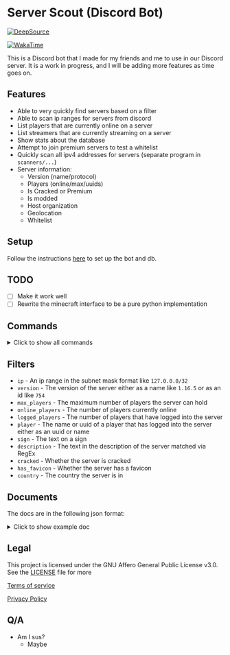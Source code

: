 # Server Scout (Discord Bot)

[![DeepSource](https://app.deepsource.com/gh/MCServerScout/Discord-Bot.svg/?label=resolved+issues&show_trend=true&token=WBeh3kT2daCAxLlfI8PhPJsD)](https://app.deepsource.com/gh/MCServerScout/Discord-Bot/?ref=repository-badge)

[![WakaTime](https://wakatime.com/share/@Pilot1782/3bcbc4f9-b1d6-40e8-9892-35294148c2b1.png)](https://wakatime.com/@Pilot1782)

This is a Discord bot that I made for my friends and me to use in our Discord server.
It is a work in progress, and I will be adding more features as time goes on.

## Features

- Able to very quickly find servers based on a filter
- Able to scan ip ranges for servers from discord
- List players that are currently online on a server
- List streamers that are currently streaming on a server
- Show stats about the database
- Attempt to join premium servers to test a whitelist
- Quickly scan all ipv4 addresses for servers (separate program in `scanners/...`)
- Server information:
  - Version (name/protocol)
  - Players (online/max/uuids)
  - Is Cracked or Premium
  - Is modded
  - Host organization
  - Geolocation
  - Whitelist

## Setup

Follow the instructions [here](docs/EU_Docs/setup.md) to set up the bot and db.

## TODO

- [ ] Make it work well
- [ ] Rewrite the minecraft interface to be a pure python implementation

## Commands

<details>
<summary>Click to show all commands</summary>

### Find

`/find <filter>:<value>`

This command will find a server based on the filter and value you give it.
You can use multiple filters at once, and the bot will find a server that matches all of them.

### Stats

`/stats`

This command gives stats about the database

### Graph

`/graph`

This command will show you a graph of various statistics about the server.

### Streamers

`/streamers`

This command will show you a list of all the streamers that are currently streaming on a server in the database.

### Scanner

`/scan <file> <dilimiter>`

This command will take a file of ip ranges (10.0.0.0/32, 127.0.0.0/24, ...) separated by a delimiter (`,` ` ` `;`) and
scan them for servers.

### Ping

`/ping`

This command will show you information about a provided server.

### Help

`/help`

This command will show you a list of all the commands and how to use them.

</details>

## Filters

* `ip` - An ip range in the subnet mask format like `127.0.0.0/32`
* `version` - The version of the server either as a name like `1.16.5` or as an id like `754`
* `max_players` - The maximum number of players the server can hold
* `online_players` - The number of players currently online
* `logged_players` - The number of players that have logged into the server
* `player` - The name or uuid of a player that has logged into the server either as an uuid or name
* `sign` - The text on a sign
* `description` - The text in the description of the server matched via RegEx
* `cracked` - Whether the server is cracked
* `has_favicon` - Whether the server has a favicon
* `country` - The country the server is in

## Documents

The docs are in the following json format:

<details>
<summary>Click to show example doc</summary>

```json
{
  "_id": {
    "$oid": "ffffffffffffffffffffffff"
  },
  "description": {
    "text": "A Minecraft Server"
  },
  "enforcesSecureChat": null,
  "hasFavicon": false,
  "hasForgeData": true,
  "ip": "127.0.0.1",
  "lastSeen": 1234567890,
  "cracked": false,
  "players": {
    "max": 20,
    "online": 1,
    "sample": [
      {
        "id": "00000000-0000-0000-0000-000000000000",
        "name": "Player",
        "lastSeen": 1234567890
      }
    ]
  },
  "port": 25565,
  "version": {
    "name": "1.16.5",
    "protocol": 754
  },
  "modpackData": {},
  "mods": [],
  "preventsChatReports": false,
  "previewsChat": false,
  "forgeData": {},
  "geo": {
    "lat": 0,
    "lon": 0,
    "city": "",
    "country": "",
    "hostname": ""
  },
  "whitelist": null,
  "domain": "example.com"
}
```

</details>

## Legal

This project is licensed under the GNU Affero General Public License v3.0. See the [LICENSE](LICENSE) file for more

[Terms of service](TOS.md)

[Privacy Policy](PRIVACY.md)

## Q/A

* Am I sus?
  * Maybe
